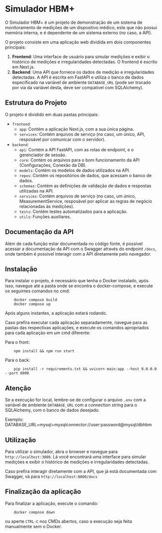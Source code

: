 # Simulador HBM+

O Simulador HBM+ é um projeto de demonstração de um sistema de monitoramento de medições de um dispositivo médico, este que não possui memória interna, e é dependente de um sistema externo (no caso, a API).

O projeto consiste em uma aplicação web dividida em dois componentes principais:

1. **Frontend**: Uma interface de usuário para simular medições e exibir o histórico de medições e irregularidades detectadas. O frontend é escrito em Next.js.
2. **Backend**: Uma API que fornece os dados de medição e irregularidades detectadas. A API é escrita em FastAPI e utiliza o banco de dados especificado na variável de ambiente `DATABASE_URL` (pode ser trocado por via da variável desta, deve ser compatível com SQLAlchemy).

## Estrutura do Projeto

O projeto é dividido em duas pastas principais:

* `frontend`:
	+ `app`: Contém a aplicação Next.js, com a sua única página.
	+ `services`: Contém arquivos de serviço (no caso, um único, API, resposável por comunicar com o servidor).
* `backend`:
	+ `api`: Contém a API FastAPI, com as rotas de endpoint, e o gerenciador de sessão.
    + `core`: Contém os arquivos para o bom funcionamento da API (Configurações, Conexão da DB).
	+ `models`: Contém os modelos de dados utilizados na API.
	+ `repos`: Contém os repositórios de dados, que acessam o banco de dados.
	+ `schemas`: Contém as definições de validação de dados e respostas utilizadas na API.
	+ `services`: Contém arquivos de serviço (no caso, um único, MeasurementService, resposável por aplicar as regras de negócio relacionadas às medições).
    + `tests`: Contém testes automatizados para a aplicação.
    + `utils`: Funções auxiliares.

## Documentação da API

Além de cada função estar documentada no código fonte, é possível acessar a documentação da API com o Swagger através do endpoint `/docs`, onde também é possível interagir com a API diretamente pelo navegador.

## Instalação

Para instalar o projeto, é necessário que tenha o Docker instalado, após isso, navegue até a pasta onde se encontra o docker-compose, e execute os seguintes comandos no cmd:

```
    docker compose build
    docker compose up
```

Após alguns instantes, a aplicação estará rodando.

Caso prefira executar cada aplicação separadamente, navegue para as pastas das respectivas aplicações, e execute os comandos apropriados para cada aplicação em um cmd diferente:

Para o front:
```
    npm install && npm run start
```
Para o back:
```
    pip install -r requirements.txt && uvicorn main:app --host 0.0.0.0 --port 8000
```

## Atenção

Se a execução for local, lembre-se de configurar o arquivo `.env` com a variável de ambiente `DATABASE_URL` com a connection string para o SQLAlchemy, com o banco de dados desejado.

Exemplo:
    DATABASE_URL=mysql+mysqlconnector://user:password@mysql/dbhbm

## Utilização

Para utilizar o simulador, abra o browser e navegue para `http://localhost:3000`. Lá você encontrará uma interface para simular medições e exibir o histórico de medições e irregularidades detectadas.

Caso prefira interagir diretamente com a API, que já está documentada com Swagger, vá para `http://localhost:8000/docs`


## Finalização da aplicação

Para finalizar a aplicação, execute o comando:

```
    docker compose down
```

ou aperte `CTRL-C` nos CMDs abertos, caso a execução seja feita manualmente sem o Docker.
